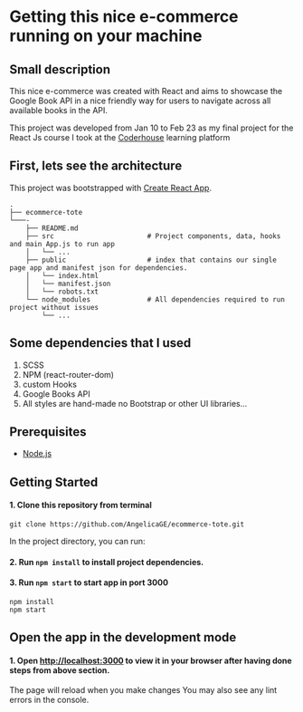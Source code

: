 # Getting this nice e-commerce running on your machine

## Small description
This nice e-commerce was created with React and aims to showcase the Google Book API in a nice friendly way for users to navigate across all available books in the API. 

This project was developed from Jan 10 to Feb 23 as my final project for the React Js course I took at the [Coderhouse](https://www.coderhouse.com.mx/online/reactjs) learning platform 

## First, lets see the architecture
This project was bootstrapped with [Create React App](https://github.com/facebook/create-react-app).
```
.
├── ecommerce-tote
└───-
    ├── README.md     
    ├── src                       # Project components, data, hooks and main App.js to run app
    │   └── ...
    ├── public                    # index that contains our single page app and manifest json for dependencies.
    │   └── index.html
    │   └── manifest.json
    │   └── robots.txt
    └── node_modules              # All dependencies required to run project without issues
        └── ...  
```        

## Some dependencies that I used
1. SCSS
2. NPM (react-router-dom)
3. custom Hooks   
4. Google Books API 
5. All styles are hand-made no Bootstrap or other UI libraries...

## Prerequisites
* [Node.js](https://nodejs.org/)

## Getting Started

#### 1. Clone this repository from terminal 
```shell
git clone https://github.com/AngelicaGE/ecommerce-tote.git
```
In the project directory, you can run:
#### 2. Run `npm install` to install project dependencies.
#### 3. Run `npm start` to start app in port 3000
```shell
npm install
npm start
```

## Open the app in the development mode
#### 1. Open [http://localhost:3000](http://localhost:3000) to view it in your browser after having done steps from above section.

The page will reload when you make changes
You may also see any lint errors in the console.
